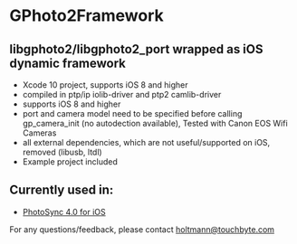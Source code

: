 # GPhoto2Framework
## libgphoto2/libgphoto2_port wrapped as iOS dynamic framework
* Xcode 10 project, supports iOS 8 and higher
* compiled in ptp/ip iolib-driver and ptp2 camlib-driver
* supports iOS 8 and higher
* port and camera model need to be specified before calling gp_camera_init (no autodection available), Tested with Canon EOS Wifi Cameras
* all external dependencies, which are not useful/supported on iOS, removed (libusb, ltdl)
* Example project included

## Currently used in:
* [PhotoSync 4.0 for iOS](https://www.photosync-app.com)

For any questions/feedback, please contact holtmann@touchbyte.com

